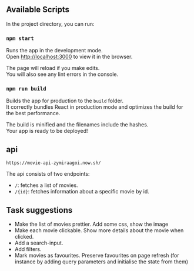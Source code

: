 ## Available Scripts

In the project directory, you can run:

### `npm start`

Runs the app in the development mode.<br>
Open [http://localhost:3000](http://localhost:3000) to view it in the browser.

The page will reload if you make edits.<br>
You will also see any lint errors in the console.

### `npm run build`

Builds the app for production to the `build` folder.<br>
It correctly bundles React in production mode and optimizes the build for the best performance.

The build is minified and the filenames include the hashes.<br>
Your app is ready to be deployed!

## api

`https://movie-api-zymiraagoi.now.sh/`

The api consists of two endpoints:

* `/`: fetches a list of movies.
* `/{id}`: fetches information about a specific movie by id.

## Task suggestions

* Make the list of movies prettier. Add some css, show the image
* Make each movie clickable. Show more details about the movie when clicked.
* Add a search-input.
* Add filters.
* Mark movies as favourites. Preserve favourites on page refresh (for instance by adding query parameters and initialise the state from them)
